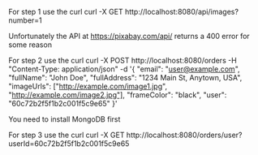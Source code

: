 For step 1 use the curl 
curl -X GET http://localhost:8080/api/images?number=1

Unfortunately the API at https://pixabay.com/api/ returns a 400 error for some reason

For step 2 use the curl
 curl -X POST http://localhost:8080/orders -H "Content-Type: application/json" -d '{
    "email": "user@example.com",
    "fullName": "John Doe",
    "fullAddress": "1234 Main St, Anytown, USA",
    "imageUrls": ["http://example.com/image1.jpg", "http://example.com/image2.jpg"],
    "frameColor": "black",
    "user": "60c72b2f5f1b2c001f5c9e65"
}'

You need  to install MongoDB first

For step 3 use the curl 
curl -X GET http://localhost:8080/orders/user?userId=60c72b2f5f1b2c001f5c9e65